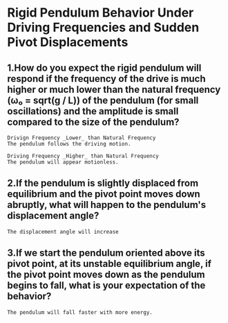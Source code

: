 # Rigid Pendulum Behavior Under Driving Frequencies and Sudden Pivot Displacements

## 1.How do you expect the rigid pendulum will respond if the frequency of the drive is much higher or much lower than the natural frequency (ω₀ = sqrt(g / L)) of the pendulum (for small oscillations) and the amplitude is small compared to the size of the pendulum?

    Drivign Frequency _Lower_ than Natural Frequency
    The pendulum follows the driving motion.
    
    Driving Frequency _Higher_ than Natural Frequency
    The pendulum will appear motionless.

## 2.If the pendulum is slightly displaced from equilibrium and the pivot point moves down abruptly, what will happen to the pendulum's displacement angle?

    The displacement angle will increase

## 3.If we start the pendulum oriented above its pivot point, at its unstable equilibrium angle, if the pivot point moves down as the pendulum begins to fall, what is your expectation of the behavior?

    The pendulum will fall faster with more energy.
